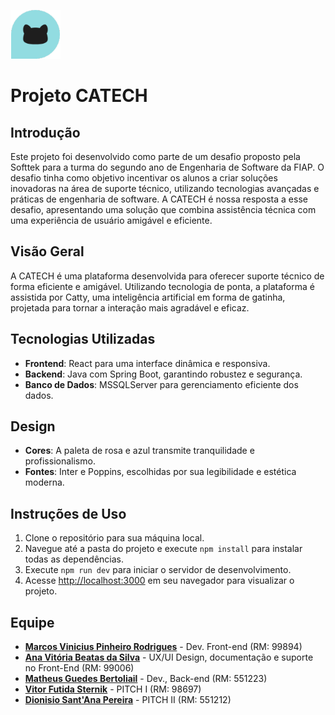 ![Logo do Projeto](/src/assets/logocatech.svg "Logo do Projeto") 

# Projeto CATECH

## Introdução
Este projeto foi desenvolvido como parte de um desafio proposto pela Softtek para a turma do segundo ano de Engenharia de Software da FIAP. O desafio tinha como objetivo incentivar os alunos a criar soluções inovadoras na área de suporte técnico, utilizando tecnologias avançadas e práticas de engenharia de software. A CATECH é nossa resposta a esse desafio, apresentando uma solução que combina assistência técnica com uma experiência de usuário amigável e eficiente.

## Visão Geral
A CATECH é uma plataforma desenvolvida para oferecer suporte técnico de forma eficiente e amigável. Utilizando tecnologia de ponta, a plataforma é assistida por Catty, uma inteligência artificial em forma de gatinha, projetada para tornar a interação mais agradável e eficaz.

## Tecnologias Utilizadas
- **Frontend**: React para uma interface dinâmica e responsiva.
- **Backend**: Java com Spring Boot, garantindo robustez e segurança.
- **Banco de Dados**: MSSQLServer para gerenciamento eficiente dos dados.

## Design
- **Cores**: A paleta de rosa e azul transmite tranquilidade e profissionalismo.
- **Fontes**: Inter e Poppins, escolhidas por sua legibilidade e estética moderna.

## Instruções de Uso

1. Clone o repositório para sua máquina local.
2. Navegue até a pasta do projeto e execute `npm install` para instalar todas as dependências.
3. Execute `npm run dev` para iniciar o servidor de desenvolvimento.
4. Acesse [http://localhost:3000](http://localhost:3000) em seu navegador para visualizar o projeto.

## Equipe
- **[Marcos Vinicius Pinheiro Rodrigues](https://www.linkedin.com/in/vnxdeveloper/)** - Dev. Front-end (RM: 99894)
- **[Ana Vitória Beatas da Silva](https://www.linkedin.com/in/anavitoriabaetas/)** - UX/UI Design, documentação e suporte no Front-End (RM: 99006)
- **[Matheus Guedes Bertoliail](https://www.linkedin.com/in/matheusbertaiolli/)** - Dev., Back-end (RM: 551223)
- **[Vitor Futida Sternik](https://www.linkedin.com/in/vitor-sternik-7170b5228/)** - PITCH I (RM: 98697)
- **[Dionisio Sant'Ana Pereira](https://www.linkedin.com/in/dionisio-santana-pereira/)** - PITCH II (RM: 551212)
